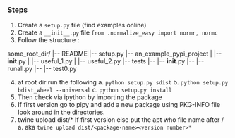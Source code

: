 
### Steps
1. Create a `setup.py` file (find examples online)
2. Create a `__init__.py` file `from .normalize_easy import normr, normc`
3.  Follow the structure :

some_root_dir/ 
|-- README
|-- setup.py
|-- an_example_pypi_project
|   |-- __init__.py
|   |-- useful_1.py
|   |-- useful_2.py
|-- tests
|-- |-- __init__.py
|-- |-- runall.py
|-- |-- test0.py

4. at root dir run the following
    a. `python setup.py sdist`
    b. `python setup.py bdist_wheel --universal`
    c. `python setup.py install`
5. Then check via ipython  by importing the package
6. If first version go to pipy and add a new package using PKG-INFO file look around in the directories. 
7. twine upload dist/* If first version else put the apt who file name after /
    a. aka `twine upload dist/<package-name><version number>*`